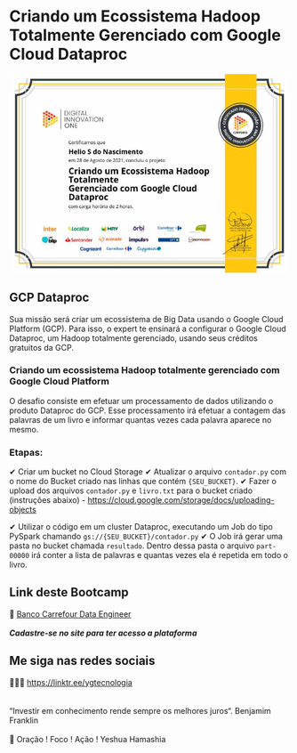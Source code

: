 # Criando um Ecossistema Hadoop Totalmente Gerenciado com Google Cloud Dataproc

<p align="center"><img src="https://raw.githubusercontent.com/saldanhayg/Certificados/main/PROJETOS/Digital%20Innovation%20One/Criando%20um%20Ecossistema%20Hadoop%20Totalmente%20Gerenciado%20com%20Google%20Cloud%20Dataproc.jpg" ></p>

## GCP Dataproc

Sua missão será criar um ecossistema de Big Data usando o Google Cloud Platform (GCP). Para isso, o expert te ensinará a configurar o Google Cloud Dataproc, um Hadoop totalmente gerenciado, usando seus créditos gratuitos da GCP.

### Criando um ecossistema Hadoop totalmente gerenciado com Google Cloud Platform

O desafio consiste em efetuar um processamento de dados utilizando o produto Dataproc do GCP. Esse processamento irá efetuar a contagem das palavras de um livro e informar quantas vezes cada palavra aparece no mesmo.

### Etapas:

✔  Criar um bucket no Cloud Storage
✔  Atualizar o arquivo ```contador.py``` com o nome do Bucket criado nas linhas que contém ```{SEU_BUCKET}```.
✔  Fazer o upload dos arquivos ```contador.py``` e ```livro.txt``` para o bucket criado (instruções abaixo)
    - https://cloud.google.com/storage/docs/uploading-objects

✔  Utilizar o código em um cluster Dataproc, executando um Job do tipo PySpark chamando ```gs://{SEU_BUCKET}/contador.py```
✔  O Job irá gerar uma pasta no bucket chamada ```resultado```. Dentro dessa pasta o arquivo ```part-00000``` irá conter a lista de palavras e quantas vezes ela é repetida em todo o livro.

## Link deste Bootcamp

 🎯 <a href="https://digitalinnovation.one/sign-up?ref=EDH1OJTU7E" target="_blank">Banco Carrefour Data Engineer</a>
<br>
<br> 
***Cadastre-se no site para ter acesso a plataforma***


## Me siga nas redes sociais

👨‍💼🔮  https://linktr.ee/ygtecnologia 
<br>
<br> 
<br> 
“Investir em conhecimento rende sempre os melhores juros“. Benjamim Franklin
<br>
<br> 
🙏 Oração ! Foco ! Ação ! Yeshua Hamashia

